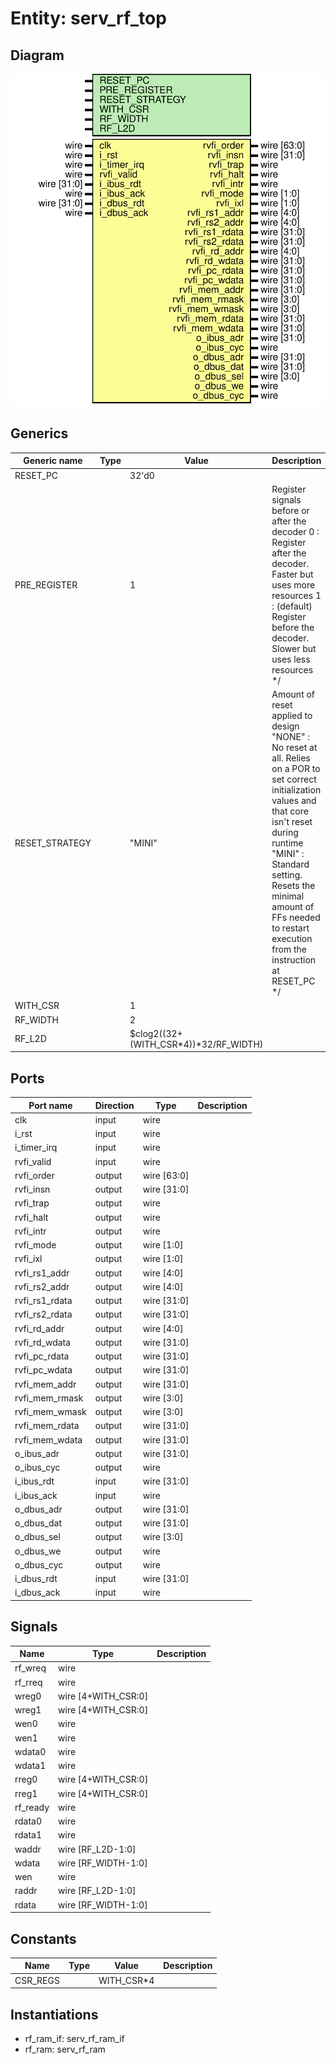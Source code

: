 # Entity: serv_rf_top

## Diagram

![Diagram](serv_rf_top.svg "Diagram")
## Generics

| Generic name   | Type | Value                                 | Description                                                                                                                                                                                                                                                                                                                                 |
| -------------- | ---- | ------------------------------------- | ------------------------------------------------------------------------------------------------------------------------------------------------------------------------------------------------------------------------------------------------------------------------------------------------------------------------------------------- |
| RESET_PC       |      | 32'd0                                 |                                                                                                                                                                                                                                                                                                                                             |
| PRE_REGISTER   |      | 1                                     | Register signals before or after the decoder        0 : Register after the decoder. Faster but uses more resources        1 : (default) Register before the decoder. Slower but uses less resources      */                                                                                                                                 |
| RESET_STRATEGY |      | "MINI"                                | Amount of reset applied to design        "NONE" : No reset at all. Relies on a POR to set correct initialization                  values and that core isn't reset during runtime        "MINI" : Standard setting. Resets the minimal amount of FFs needed to                  restart execution from the instruction at RESET_PC      */  |
| WITH_CSR       |      | 1                                     |                                                                                                                                                                                                                                                                                                                                             |
| RF_WIDTH       |      | 2                                     |                                                                                                                                                                                                                                                                                                                                             |
| RF_L2D         |      | $clog2((32+(WITH_CSR*4))*32/RF_WIDTH) |                                                                                                                                                                                                                                                                                                                                             |
## Ports

| Port name      | Direction | Type        | Description |
| -------------- | --------- | ----------- | ----------- |
| clk            | input     | wire        |             |
| i_rst          | input     | wire        |             |
| i_timer_irq    | input     | wire        |             |
| rvfi_valid     | input     | wire        |             |
| rvfi_order     | output    | wire [63:0] |             |
| rvfi_insn      | output    | wire [31:0] |             |
| rvfi_trap      | output    | wire        |             |
| rvfi_halt      | output    | wire        |             |
| rvfi_intr      | output    | wire        |             |
| rvfi_mode      | output    | wire [1:0]  |             |
| rvfi_ixl       | output    | wire [1:0]  |             |
| rvfi_rs1_addr  | output    | wire [4:0]  |             |
| rvfi_rs2_addr  | output    | wire [4:0]  |             |
| rvfi_rs1_rdata | output    | wire [31:0] |             |
| rvfi_rs2_rdata | output    | wire [31:0] |             |
| rvfi_rd_addr   | output    | wire [4:0]  |             |
| rvfi_rd_wdata  | output    | wire [31:0] |             |
| rvfi_pc_rdata  | output    | wire [31:0] |             |
| rvfi_pc_wdata  | output    | wire [31:0] |             |
| rvfi_mem_addr  | output    | wire [31:0] |             |
| rvfi_mem_rmask | output    | wire [3:0]  |             |
| rvfi_mem_wmask | output    | wire [3:0]  |             |
| rvfi_mem_rdata | output    | wire [31:0] |             |
| rvfi_mem_wdata | output    | wire [31:0] |             |
| o_ibus_adr     | output    | wire [31:0] |             |
| o_ibus_cyc     | output    | wire        |             |
| i_ibus_rdt     | input     | wire [31:0] |             |
| i_ibus_ack     | input     | wire        |             |
| o_dbus_adr     | output    | wire [31:0] |             |
| o_dbus_dat     | output    | wire [31:0] |             |
| o_dbus_sel     | output    | wire [3:0]  |             |
| o_dbus_we      | output    | wire        |             |
| o_dbus_cyc     | output    | wire        |             |
| i_dbus_rdt     | input     | wire [31:0] |             |
| i_dbus_ack     | input     | wire        |             |
## Signals

| Name     | Type                | Description |
| -------- | ------------------- | ----------- |
| rf_wreq  | wire                |             |
| rf_rreq  | wire                |             |
| wreg0    | wire [4+WITH_CSR:0] |             |
| wreg1    | wire [4+WITH_CSR:0] |             |
| wen0     | wire                |             |
| wen1     | wire                |             |
| wdata0   | wire                |             |
| wdata1   | wire                |             |
| rreg0    | wire [4+WITH_CSR:0] |             |
| rreg1    | wire [4+WITH_CSR:0] |             |
| rf_ready | wire                |             |
| rdata0   | wire                |             |
| rdata1   | wire                |             |
| waddr    | wire [RF_L2D-1:0]   |             |
| wdata    | wire [RF_WIDTH-1:0] |             |
| wen      | wire                |             |
| raddr    | wire [RF_L2D-1:0]   |             |
| rdata    | wire [RF_WIDTH-1:0] |             |
## Constants

| Name     | Type | Value      | Description |
| -------- | ---- | ---------- | ----------- |
| CSR_REGS |      | WITH_CSR*4 |             |
## Instantiations

- rf_ram_if: serv_rf_ram_if
- rf_ram: serv_rf_ram
